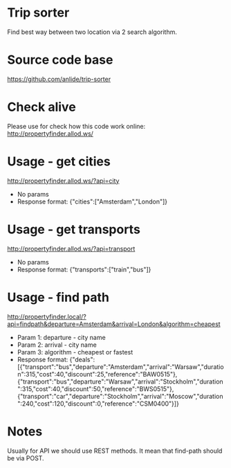 # Trip sorter
Find best way between two location via 2 search algorithm.

# Source code base
https://github.com/anlide/trip-sorter

# Check alive
Please use for check how this code work online:<br/>
http://propertyfinder.allod.ws/

# Usage - get cities
http://propertyfinder.allod.ws/?api=city
* No params
* Response format:
{"cities":["Amsterdam","London"]}

# Usage - get transports
http://propertyfinder.allod.ws/?api=transport
* No params
* Response format:
{"transports":["train","bus"]}

# Usage - find path
http://propertyfinder.local/?api=findpath&departure=Amsterdam&arrival=London&algorithm=cheapest
* Param 1: departure - city name
* Param 2: arrival - city name
* Param 3: algorithm - cheapest or fastest
* Response format:
{"deals":[{"transport":"bus","departure":"Amsterdam","arrival":"Warsaw","duration":315,"cost":40,"discount":25,"reference":"BAW0515"},{"transport":"bus","departure":"Warsaw","arrival":"Stockholm","duration":315,"cost":40,"discount":50,"reference":"BWS0515"},{"transport":"car","departure":"Stockholm","arrival":"Moscow","duration":240,"cost":120,"discount":0,"reference":"CSM0400"}]}

# Notes
Usually for API we should use REST methods.
It mean that find-path should be via POST.
